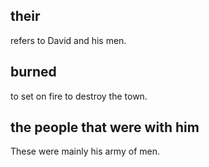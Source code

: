 ## their ##

refers to David and his men.

## burned ##

to set on fire to destroy the town.

## the people that were with him ##

These were mainly his army of men.